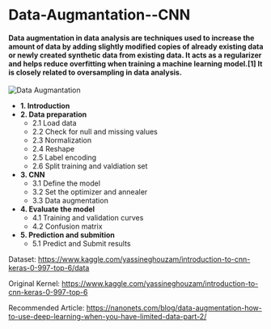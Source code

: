 # Data-Augmantation--CNN

#### Data augmentation in data analysis are techniques used to increase the amount of data by adding slightly modified copies of already existing data or newly created synthetic data from existing data. It acts as a regularizer and helps reduce overfitting when training a machine learning model.[1] It is closely related to oversampling in data analysis.

![Data Augmantation](https://user-images.githubusercontent.com/44786324/140846204-9613eeb3-dee9-4e88-85ca-4bfe5f979393.png)


* **1. Introduction**
* **2. Data preparation**
    * 2.1 Load data
    * 2.2 Check for null and missing values
    * 2.3 Normalization
    * 2.4 Reshape
    * 2.5 Label encoding
    * 2.6 Split training and valdiation set
* **3. CNN**
    * 3.1 Define the model
    * 3.2 Set the optimizer and annealer
    * 3.3 Data augmentation
* **4. Evaluate the model**
    * 4.1 Training and validation curves
    * 4.2 Confusion matrix
* **5. Prediction and submition**
    * 5.1 Predict and Submit results

Dataset: https://www.kaggle.com/yassineghouzam/introduction-to-cnn-keras-0-997-top-6/data

Original Kernel: https://www.kaggle.com/yassineghouzam/introduction-to-cnn-keras-0-997-top-6

Recommended Article: https://nanonets.com/blog/data-augmentation-how-to-use-deep-learning-when-you-have-limited-data-part-2/
